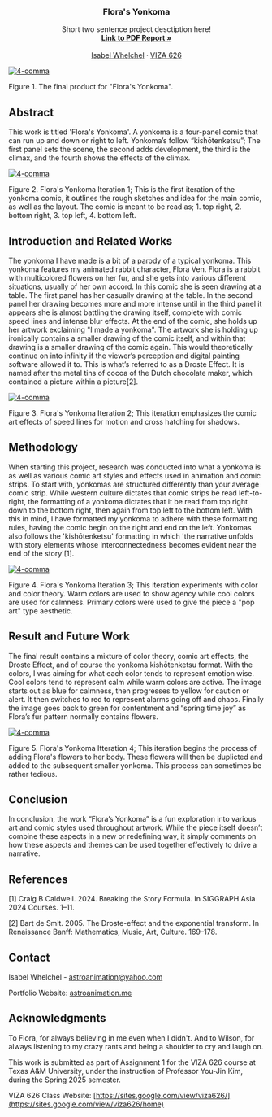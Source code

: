 <!-- Improved compatibility of back to top link: See: https://github.com/othneildrew/Best-README-Template/pull/73 -->
<a id="readme-top"></a>

<!-- PROJECT SHIELDS -->
<!--
*** I'm using markdown "reference style" links for readability.
*** Reference links are enclosed in brackets [ ] instead of parentheses ( ).
*** See the bottom of this document for the declaration of the reference variables
*** for contributors-url, forks-url, etc. This is an optional, concise syntax you may use.
*** https://www.markdownguide.org/basic-syntax/#reference-style-links
-->




<!-- PROJECT LOGO -->
<br />
<div align="center">
  </a>

  <h3 align="center">Flora's Yonkoma</h3>

  <p align="center">
    Short two sentence project desctiption here!
    <br />
    <a href="https://github.com/yujnkm/4-comma-Assignment_01/blob/main/pdf/Reality-Distortion-Room-ISMAR-23.pdf"><strong>Link to PDF Report »</strong></a>
    <br />
    <br />
    <a href="https://astroanimation.me">Isabel Whelchel</a>
    &middot;
    <a href="https://sites.google.com/view/viza626/home">VIZA 626</a>
  </p>
</div>

[![4-comma][images-fig1]](https://example.com)

Figure 1. The final product for "Flora's Yonkoma".

<!-- Abstract -->
## Abstract
This work is titled 'Flora's Yonkoma'. A yonkoma is a four-panel comic that can run up and down or right to left. Yonkoma’s follow “kishōtenketsu”; The first panel sets the scene, the second adds development, the third is the climax, and the fourth shows the effects of the climax.

[![4-comma][images-fig2]](https://example.com)

Figure 2. Flora's Yonkoma Iteration 1; This is the first iteration of the yonkoma comic, it outlines the rough sketches and idea for the main comic, as well as the layout. The comic is meant to be read as; 1. top right, 2. bottom right, 3. top left, 4. bottom left. 

<!-- Introduction and Related Works -->
## Introduction and Related Works

The yonkoma I have made is a bit of a parody of a typical yonkoma. This yonkoma features my animated rabbit character, Flora Ven. Flora is a rabbit with multicolored flowers on her fur, and she gets into various different situations, usually of her own accord. In this comic she is seen drawing at a table. The first panel has her casually drawing at the table. In the second panel her drawing becomes more and more intense until in the third panel it appears she is almost battling the drawing itself, complete with comic speed lines and intense blur effects. At the end of the comic, she holds up her artwork exclaiming "I made a yonkoma". The artwork she is holding up ironically contains a smaller drawing of the comic itself, and within that drawing is a smaller drawing of the comic again. This would theoretically continue on into infinity if the viewer’s perception and digital painting software allowed it to. This is what’s referred to as a Droste Effect. It is named after the metal tins of cocoa of the Dutch chocolate maker, which contained a picture within a picture[2].

[![4-comma][images-fig3]](https://example.com)

Figure 3. Flora's Yonkoma Iteration 2; This iteration emphasizes the comic art effects of speed lines for motion and cross hatching for shadows.

## Methodology

When starting this project, research was conducted into what a yonkoma is as well as various comic art styles and effects used in animation and comic strips. To start with, yonkomas are structured differently than your average comic strip. While western culture dictates that comic strips be read left-to-right, the formatting of a yonkoma dictates that it be read from top right down to the bottom right, then again from top left to the bottom left. With this in mind, I have formatted my yonkoma to adhere with these formatting rules, having the comic begin on the right and end on the left. Yonkomas also follows the 'kishōtenketsu' formatting in which 'the narrative unfolds with story elements whose interconnectedness becomes evident near the end of the story'[1].

[![4-comma][images-fig4]](https://example.com)

Figure 4. Flora's Yonkoma Iteration 3; This iteration experiments with color and color theory. Warm colors are used to show agency while cool colors are used for calmness. Primary colors were used to give the piece a "pop art" type aesthetic.

## Result and Future Work
The final result contains a mixture of color theory, comic art effects, the Droste Effect, and of course the yonkoma kishōtenketsu format. With the colors, I was aiming for what each color tends to represent emotion wise. Cool colors tend to represent calm while warm colors are active. The image starts out as blue for calmness, then progresses to yellow for caution or alert. It then switches to red to represent alarms going off and chaos. Finally the image goes back to green for contentment and “spring time joy” as Flora’s fur pattern normally contains flowers.

[![4-comma][images-fig5]](https://example.com)

Figure 5. Flora's Yonkoma Itteration 4; This iteration begins the process of adding Flora's flowers to her body. These flowers will then be duplicted and added to the subsequent smaller yonkoma. This process can sometimes be rather tedious.

## Conclusion
In conclusion, the work “Flora’s Yonkoma” is a fun exploration into various art and comic styles used throughout artwork. While the piece itself doesn’t combine these aspects in a new or redefining way, it simply comments on how these aspects and themes can be used together effectively to drive a narrative.


<!-- Bibliography -->
## References

[1] Craig B Caldwell. 2024. Breaking the Story Formula. In SIGGRAPH Asia 2024 Courses. 1–11.

[2] Bart de Smit. 2005. The Droste-effect and the exponential transform. In Renaissance Banff: Mathematics, Music, Art,
Culture. 169–178.



<!-- CONTACT -->
## Contact

Isabel Whelchel - astroanimation@yahoo.com

Portfolio Website: [astroanimation.me](https://astroanimation.me)




<!-- ACKNOWLEDGMENTS -->
## Acknowledgments

To Flora, for always believing in me even when I didn't. And to Wilson, for always listening to my crazy rants and being a shoulder to cry and laugh on.

This work is submitted as part of Assignment 1 for the VIZA 626 course at Texas A&M University, under the instruction of Professor You-Jin Kim, during the Spring 2025 semester.

VIZA 626 Class Website: [https://sites.google.com/view/viza626/](https://sites.google.com/view/viza626/home)

<!-- MARKDOWN LINKS & IMAGES -->
<!-- https://www.markdownguide.org/basic-syntax/#reference-style-links -->
[contributors-shield]: https://img.shields.io/github/contributors/othneildrew/Best-README-Template.svg?style=for-the-badge
[contributors-url]: https://github.com/othneildrew/Best-README-Template/graphs/contributors
[forks-shield]: https://img.shields.io/github/forks/othneildrew/Best-README-Template.svg?style=for-the-badge
[forks-url]: https://github.com/othneildrew/Best-README-Template/network/members
[stars-shield]: https://img.shields.io/github/stars/othneildrew/Best-README-Template.svg?style=for-the-badge
[stars-url]: https://github.com/othneildrew/Best-README-Template/stargazers
[issues-shield]: https://img.shields.io/github/issues/othneildrew/Best-README-Template.svg?style=for-the-badge
[issues-url]: https://github.com/othneildrew/Best-README-Template/issues
[license-shield]: https://img.shields.io/github/license/othneildrew/Best-README-Template.svg?style=for-the-badge
[license-url]: https://github.com/othneildrew/Best-README-Template/blob/master/LICENSE.txt
[linkedin-shield]: https://img.shields.io/badge/-LinkedIn-black.svg?style=for-the-badge&logo=linkedin&colorB=555
[linkedin-url]: https://linkedin.com/in/othneildrew
[product-screenshot]: images/screenshot.png
[images-fig1]: fig1.JPG
[images-fig2]: fig2.JPG
[images-fig3]: fig3.JPG
[images-fig4]: fig4.JPG
[images-fig5]: fig5.JPG
[images-fig6]: images/fig6.png
[Next.js]: https://img.shields.io/badge/next.js-000000?style=for-the-badge&logo=nextdotjs&logoColor=white
[Next-url]: https://nextjs.org/
[React.js]: https://img.shields.io/badge/React-20232A?style=for-the-badge&logo=react&logoColor=61DAFB
[React-url]: https://reactjs.org/
[Vue.js]: https://img.shields.io/badge/Vue.js-35495E?style=for-the-badge&logo=vuedotjs&logoColor=4FC08D
[Vue-url]: https://vuejs.org/
[Angular.io]: https://img.shields.io/badge/Angular-DD0031?style=for-the-badge&logo=angular&logoColor=white
[Angular-url]: https://angular.io/
[Svelte.dev]: https://img.shields.io/badge/Svelte-4A4A55?style=for-the-badge&logo=svelte&logoColor=FF3E00
[Svelte-url]: https://svelte.dev/
[Laravel.com]: https://img.shields.io/badge/Laravel-FF2D20?style=for-the-badge&logo=laravel&logoColor=white
[Laravel-url]: https://laravel.com
[Bootstrap.com]: https://img.shields.io/badge/Bootstrap-563D7C?style=for-the-badge&logo=bootstrap&logoColor=white
[Bootstrap-url]: https://getbootstrap.com
[JQuery.com]: https://img.shields.io/badge/jQuery-0769AD?style=for-the-badge&logo=jquery&logoColor=white
[JQuery-url]: https://jquery.com 
